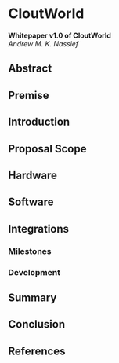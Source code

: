 # CloutWorld
**Whitepaper v1.0 of CloutWorld** \
*Andrew M. K. Nassief*

## Abstract

## Premise

## Introduction

## Proposal Scope

## Hardware

## Software

## Integrations

### Milestones

### Development

## Summary

## Conclusion

## References
